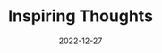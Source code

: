 ---
slug: thought-for-the-day
title: "Inspiring Thoughts"
date: 2022-12-27
excerpt: 'Knowledge without action is useless and irrelevant Knowledge with action brings prosperity.'
tags: [Inspiration, Motivation, Quotes, Thoughts]
---